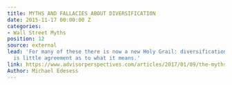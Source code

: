 ```yaml
---
title: MYTHS AND FALLACIES ABOUT DIVERSIFICATION
date: 2015-11-17 00:00:00 Z
categories:
- Wall Street Myths
position: 12
source: external
lead: 'For many of these there is now a new Holy Grail: diversification. But there
  is little agreement as to what it means.'
link: https://www.advisorperspectives.com/articles/2017/01/09/the-myths-and-fallacies-about-diversified-portfolios
Author: Michael Edesess
---
```


